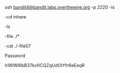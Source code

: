 ssh bandit4@bandit.labs.overthewire.org -p 2220
-ls

-cd inhere

-ls

-file ./*

-cat ./-file07

Password

lrIWWI6bB37kxfiCQZqUdOIYfr6eEeqR
